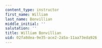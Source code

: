 ```yaml
---
content_type: instructor
first_name: William
last_name: Bonvillian
middle_initial: ''
salutation: ''
title: William Bonvillian
uid: 02fa8dea-9e35-ace2-2a5a-11aa73eda926
---
```

